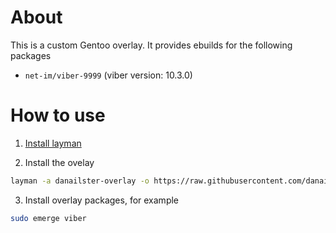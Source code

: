 About
================

This is a custom Gentoo overlay. It provides ebuilds for the following packages
* `net-im/viber-9999` (viber version: 10.3.0)

How to use
================
1. [Install layman](https://wiki.gentoo.org/wiki/Layman)

2. Install the ovelay

```bash
layman -a danailster-overlay -o https://raw.githubusercontent.com/danail-branekov/danailster-overlay/master/repositories.xml -f

```

3. Install overlay packages, for example
```bash
sudo emerge viber
```
